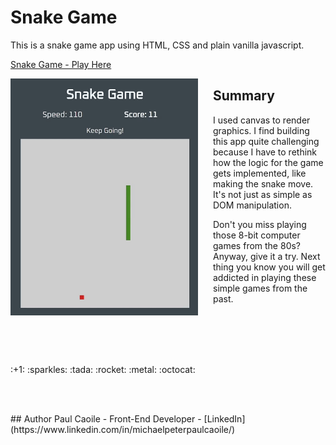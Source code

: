 # Snake Game

This is a snake game app using HTML, CSS and plain vanilla javascript. 

[Snake Game - Play Here](https://m2paulc.github.io/snake-game/)

<img align="left" width="300px" style="padding: 0 1.5rem 1.5rem 0;" src="./assets/mySnakeGame.gif" title="My Snake Game"> 

## Summary
<div>
<p>I used canvas to render graphics. I find building this app quite challenging because I have to rethink how the logic for the game gets implemented, like making the snake move. It's not just as simple as DOM manipulation.</p>
<p>Don't you miss playing those 8-bit computer games from the 80s? Anyway, give it a try. Next thing you know you will get addicted in playing these simple games from the past.</p>
<p><br><br><br><br></p>
</div>
:+1: :sparkles: :tada: :rocket: :metal: :octocat:
<p><br><br></p>
## Author 
Paul Caoile - Front-End Developer - [LinkedIn](https://www.linkedin.com/in/michaelpeterpaulcaoile/) 
